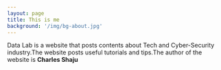 ```yaml
---
layout: page
title: This is me
background: '/img/bg-about.jpg'
---
```

Data Lab is a website that posts contents about Tech and Cyber-Security industry.The website posts useful tutorials and tips.The author of the website is **Charles Shaju** 